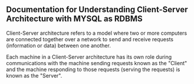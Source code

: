 
## Documentation for Understanding Client-Server Architecture with MYSQL as RDBMS

Client-Server architecture refers to a model where two or more computers are connected together over a network to send and receive requests (information or data) between one another. 

Each machine in a Client-Server architecture has its own role during communications with the machine sending requests known as the "Client" and the machine responding to those requests (serving the requests) is known as the "Server".





